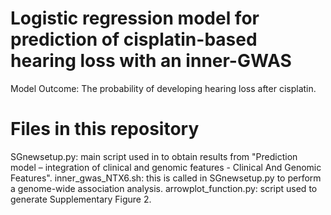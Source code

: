 # Logistic regression model for prediction of cisplatin-based hearing loss with an inner-GWAS

Model Outcome: The probability of developing hearing loss after cisplatin.

# Files in this repository
SGnewsetup.py: main script used in to obtain results from "Prediction model – integration of clinical and genomic features - Clinical And Genomic Features".
inner_gwas_NTX6.sh: this is called in SGnewsetup.py to perform a genome-wide association analysis.
arrowplot_function.py: script used to generate Supplementary Figure 2.
